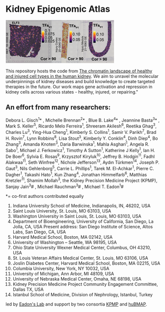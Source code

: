 
# Kidney Epigenomic Atlas


![ELF3 Transcription factor activity](https://github.com/GischD/gisch-et-al-2023/blob/main/TFactivity.PNG)

This repository hosts the code from [The chromatin landscape of healthy and injured cell types in the human kidney](https://www.biorxiv.org/content/10.1101/2023.06.07.543965v1). We aim to unravel the molecular underpinnings of kidney diseases and build knowledge to create targeted therapies in the future. Our work maps gene activation and repression in kidney cells across various states - healthy, injured, or repairing." 


## An effort from many researchers:

Debora L. Gisch<sup>1</sup>* , Michelle Brennan<sup>2</sup>* , Blue B. Lake<sup>4</sup>* , Jeannine Basta<sup>3</sup>* , Mark S. Keller<sup>5</sup>, Ricardo Melo Ferreira<sup>1</sup>, Shreeram Akilesh<sup>6</sup>, Reetika Ghag<sup>3</sup>, Charles Lu<sup>3</sup>,  Ying-Hua Cheng<sup>1</sup>, Kimberly S. Collins<sup>1</sup>, Samir V. Parikh<sup>7</sup>, Brad H. Rovin<sup>7</sup>, Lynn Robbins<sup>8</sup>, Lisa Stout<sup>3</sup>, Kimberly Y. Conklin<sup>4</sup>, Dinh Diep<sup>4</sup>, Bo Zhang<sup>3</sup>, Amanda Knoten<sup>3</sup>, Daria Barwinska<sup>1</sup>, Mahla Asghari<sup>1</sup>, Angela R. Sabo<sup>1</sup>, Michael J. Ferkowicz<sup>1</sup>, Timothy A Sutton<sup>1</sup>, Katherine J Kelly<sup>1</sup>, Ian H. De Boer<sup>6</sup>, Sylvia E. Rosas<sup>9</sup>, Krzysztof Kiryluk<sup>10</sup>, Jeffrey B. Hodgin<sup>11</sup>, Fadhl Alakwaa<sup>11</sup>, Seth Winfree<sup>12</sup>, Nichole Jefferson<sup>13</sup>, Aydın Türkmen<sup>14</sup>, Joseph P. Gaut<sup>3</sup>, Nils Gehlenborg<sup>5</sup>, Carrie L. Phillips<sup>1</sup>, Tarek M. El-Achkar<sup>1</sup>, Pierre C. Dagher<sup>1</sup>, Takashi Hato<sup>1</sup>, Kun Zhang<sup>4</sup>, Jonathan Himmelfarb<sup>6</sup>, Matthias Kretzler<sup>11</sup>, Shamim Mollah<sup>3</sup>, the Kidney Precision Medicine Project (KPMP), Sanjay Jain<sup>3</sup># , Michael Rauchman<sup>3</sup># , Michael T. Eadon<sup>1</sup>#

\*= co-first authors contributed equally

1. Indiana University School of Medicine, Indianapolis, IN, 46202, USA
2. Saint Louis University, St. Louis, MO 63103, USA
3. Washington University in Saint Louis, St. Louis, MO 63103, USA
4. Department of Bioengineering, University of California, San Diego, La Jolla, CA, USA
   Present address: San Diego Institute of Science, Altos Labs, San Diego, CA, USA
5. Harvard Medical School, Boston, MA 02142, USA
6. University of Washington – Seattle, WA 98195, USA
7. Ohio State University Wexner Medical Center, Columbus, OH 43210, USA
8. St. Louis Veteran Affairs Medical Center, St. Louis, MO 63106, USA
9. Joslin Diabetes Center, Harvard Medical School, Boston, MA 02215, USA
10. Columbia University, New York, NY 10032, USA
11. University of Michigan, Ann Arbor, MI 48109, USA
12. University of Nebraska Medical Center, Omaha, NE 68198, USA
13. Kidney Precision Medicine Project Community Engagement Committee, Dallas TX, USA
14. Istanbul School of Medicine, Division of Nephrology, Istanbul, Turkey



led by [Eadon's Lab](https://medicine.iu.edu/faculty-labs/eadon) and support by two consortia [KPMP](https://www.kpmp.org/) and [huBMAP](https://hubmapconsortium.org/).


